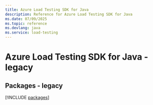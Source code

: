 ```yaml
---
title: Azure Load Testing SDK for Java
description: Reference for Azure Load Testing SDK for Java
ms.date: 07/09/2025
ms.topic: reference
ms.devlang: java
ms.service: load-testing
---
```

# Azure Load Testing SDK for Java - legacy
## Packages - legacy
[!INCLUDE [packages](load-testing-index.md)]
